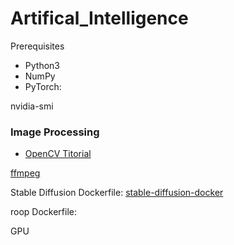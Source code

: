 # Artifical_Intelligence

Prerequisites

* Python3
* NumPy
* PyTorch:

nvidia-smi


### Image Processing

* [OpenCV Titorial](OpenCV_tutorial.ipynb)

[ffmpeg](ffmpeg.ipynb)

Stable Diffusion Dockerfile: [stable-diffusion-docker](https://github.com/ashleykleynhans/stable-diffusion-docker/tree/main)

roop Dockerfile:

GPU
